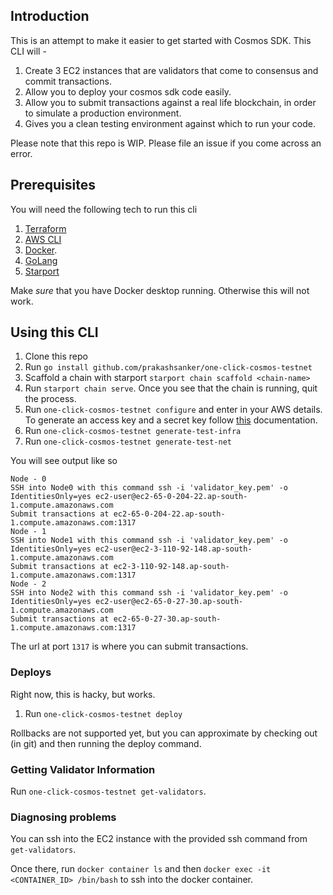 ## Introduction

This is an attempt to make it easier to get started with Cosmos SDK. This CLI will -

1. Create 3 EC2 instances that are validators that come to consensus and commit transactions.
2. Allow you to deploy your cosmos sdk code easily.
3. Allow you to submit transactions against a real life blockchain, in order to simulate a production environment.
4. Gives you a clean testing environment against which to run your code.

Please note that this repo is WIP. Please file an issue if you come across an error.

## Prerequisites

You will need the following tech to run this cli

1. [Terraform](https://learn.hashicorp.com/tutorials/terraform/install-cli)
2. [AWS CLI](https://docs.aws.amazon.com/cli/latest/userguide/getting-started-install.html)
3. [Docker](https://docs.docker.com/get-docker/).
4. [GoLang](https://go.dev/doc/install)
5. [Starport](https://docs.starport.com/guide/install.html)

Make _sure_ that you have Docker desktop running. Otherwise this will not work.

## Using this CLI

1. Clone this repo
2. Run `go install github.com/prakashsanker/one-click-cosmos-testnet`
3. Scaffold a chain with starport `starport chain scaffold <chain-name>`
4. Run `starport chain serve`. Once you see that the chain is running, quit the process.
5. Run `one-click-cosmos-testnet configure` and enter in your AWS details. To generate an access key and a secret key follow [this](https://docs.aws.amazon.com/cli/latest/userguide/cli-configure-quickstart.html) documentation.
6. Run `one-click-cosmos-testnet generate-test-infra`
7. Run `one-click-cosmos-testnet generate-test-net`

You will see output like so

```
Node - 0
SSH into Node0 with this command ssh -i 'validator_key.pem' -o IdentitiesOnly=yes ec2-user@ec2-65-0-204-22.ap-south-1.compute.amazonaws.com
Submit transactions at ec2-65-0-204-22.ap-south-1.compute.amazonaws.com:1317
Node - 1
SSH into Node1 with this command ssh -i 'validator_key.pem' -o IdentitiesOnly=yes ec2-user@ec2-3-110-92-148.ap-south-1.compute.amazonaws.com
Submit transactions at ec2-3-110-92-148.ap-south-1.compute.amazonaws.com:1317
Node - 2
SSH into Node2 with this command ssh -i 'validator_key.pem' -o IdentitiesOnly=yes ec2-user@ec2-65-0-27-30.ap-south-1.compute.amazonaws.com
Submit transactions at ec2-65-0-27-30.ap-south-1.compute.amazonaws.com:1317
```

The url at port `1317` is where you can submit transactions.

### Deploys

Right now, this is hacky, but works.

1. Run `one-click-cosmos-testnet deploy`

Rollbacks are not supported yet, but you can approximate by checking out (in git) and then running the deploy command.

### Getting Validator Information

Run `one-click-cosmos-testnet get-validators`.

### Diagnosing problems

You can ssh into the EC2 instance with the provided ssh command from `get-validators`.

Once there, run `docker container ls` and then `docker exec -it <CONTAINER_ID> /bin/bash` to ssh into the docker container.
